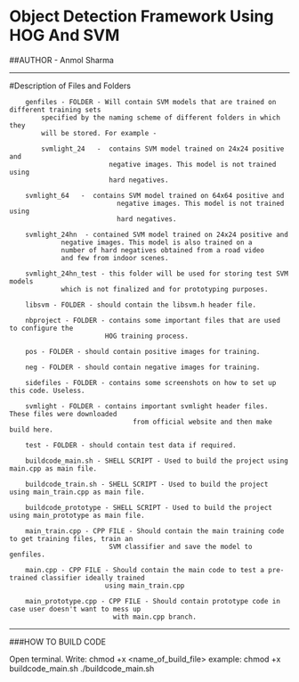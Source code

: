 # Object Detection Framework Using HOG And SVM
##AUTHOR - Anmol Sharma

-------------------------------------------------------------------------------------
#Description of Files and Folders


        genfiles - FOLDER - Will contain SVM models that are trained on different training sets
		    specified by the naming scheme of different folders in which they 
		    will be stored. For example - 
		
		    svmlight_24   -  contains SVM model trained on 24x24 positive and
		                     negative images. This model is not trained using 
		                     hard negatives.

        svmlight_64   -  contains SVM model trained on 64x64 positive and 
            			       negative images. This model is not trained using 
            			       hard negatives.
        
        svmlight_24hn  - contained SVM model trained on 24x24 positive and
		         negative images. This model is also trained on a 
		         number of hard negatives obtained from a road video
		         and few from indoor scenes.

        svmlight_24hn_test - this folder will be used for storing test SVM models
			     which is not finalized and for prototyping purposes. 

        libsvm - FOLDER - should contain the libsvm.h header file. 

        nbproject - FOLDER - contains some important files that are used to configure the 
                            HOG training process. 

        pos - FOLDER - should contain positive images for training. 

        neg - FOLDER - should contain negative images for training. 

        sidefiles - FOLDER - contains some screenshots on how to set up this code. Useless.

        svmlight - FOLDER - contains important svmlight header files. These files were downloaded
					               from official website and then make build here. 

        test - FOLDER - should contain test data if required. 

        buildcode_main.sh - SHELL SCRIPT - Used to build the project using main.cpp as main file.

        buildcode_train.sh - SHELL SCRIPT - Used to build the project using main_train.cpp as main file.

        buildcode_prototype - SHELL SCRIPT - Used to build the project using main_prototype as main file.

        main_train.cpp - CPP FILE - Should contain the main training code to get training files, train an 
		                     SVM classifier and save the model to genfiles. 

        main.cpp - CPP FILE - Should contain the main code to test a pre-trained classifier ideally trained 
	                        using main_train.cpp

        main_prototype.cpp - CPP FILE - Should contain prototype code in case user doesn't want to mess up 
			                  with main.cpp branch. 

--------------------------------------------------------------------------------------
###HOW TO BUILD CODE 

Open terminal. 
Write:
        chmod +x <name_of_build_file>
		example: chmod +x buildcode_main.sh
 	./buildcode_main.sh
        
